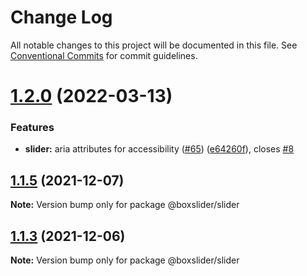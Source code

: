 # Change Log

All notable changes to this project will be documented in this file.
See [Conventional Commits](https://conventionalcommits.org) for commit guidelines.

# [1.2.0](https://github.com/boxslider/slider/packages/slider/compare/v1.1.6...v1.2.0) (2022-03-13)

### Features

- **slider:** aria attributes for accessibility ([#65](https://github.com/boxslider/slider/packages/slider/issues/65)) ([e64260f](https://github.com/boxslider/slider/packages/slider/commit/e64260f83e6b2cbb8a1cb76979cd4d52b146cf56)), closes [#8](https://github.com/boxslider/slider/packages/slider/issues/8)

## [1.1.5](https://github.com/boxslider/slider/packages/slider/compare/v1.1.4...v1.1.5) (2021-12-07)

**Note:** Version bump only for package @boxslider/slider

## [1.1.3](https://github.com/boxslider/slider/packages/slider/compare/v1.1.2...v1.1.3) (2021-12-06)

**Note:** Version bump only for package @boxslider/slider
